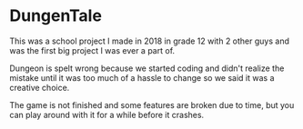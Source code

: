 # DungenTale

This was a school project I made in 2018 in grade 12 with 2 other guys and was the first big project I was ever a part of.

Dungeon is spelt wrong because we started coding and didn't realize the mistake until it was too much of a hassle to change so we said it was a creative choice.

The game is not finished and some features are broken due to time, but you can play around with it for a while before it crashes.
